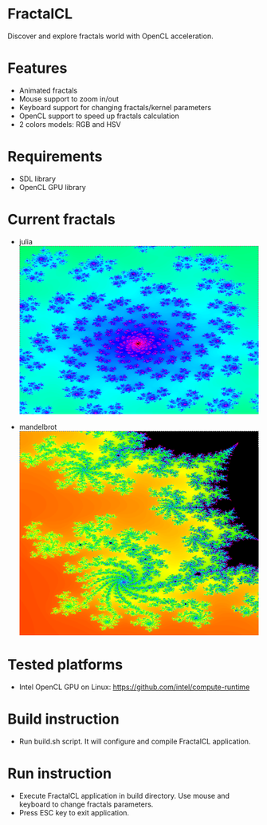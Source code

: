 # FractalCL

Discover and explore fractals world with OpenCL acceleration.

# Features

* Animated fractals
* Mouse support to zoom in/out
* Keyboard support for changing fractals/kernel parameters
* OpenCL support to speed up fractals calculation
* 2 colors models: RGB and HSV

# Requirements 

* SDL library
* OpenCL GPU library

# Current fractals

* julia
![julia](julia.png)

* mandelbrot
![mandelbrot](mandelbrot.png)

# Tested platforms

* Intel OpenCL GPU on Linux: https://github.com/intel/compute-runtime

# Build instruction

* Run build.sh script. It will configure and compile FractalCL application.

# Run instruction

* Execute FractalCL application in build directory. Use mouse and keyboard to change fractals parameters.
* Press ESC key to exit application.

